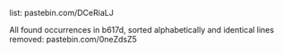 list: pastebin.com/DCeRiaLJ

All found occurrences in b617d, sorted alphabetically and identical lines removed: pastebin.com/0neZdsZ5